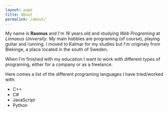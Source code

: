 ```yaml
---
layout: page
title: About
permalink: /about/
---
```


My name is **Rasmus** and I'm 18 years old and studying *Web Programing* at *Linnaeus University*.
My main hobbies are programing (of course), playing guitar and running. I moved to Kalmar for my studies
but I'm originaly from Blekinge, a place located in the south of Sweden.

When I'm finished with my education I want to work with different types of programing, either for a company or
as a freelance. 

Here comes a list of the different programing languages I have tried/worked with:

* C++
* C#
* JavaScript
* Python
